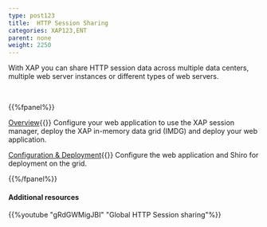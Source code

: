 ```yaml
---
type: post123
title:  HTTP Session Sharing
categories: XAP123,ENT
parent: none
weight: 2250
---
```






With XAP you can share HTTP session data across multiple data centers, multiple web server instances or different types of web servers.

 

<br>

{{%fpanel%}}

[Overview](./global-http-session-sharing.html){{<wbr>}}
Configure your web application to use the XAP session manager, deploy the XAP in-memory data grid (IMDG) and deploy your web application.

[Configuration & Deployment](./global-http-session-sharing-configuration.html){{<wbr>}}
Configure the web application and Shiro for deployment on the grid.

{{%/fpanel%}}





#### Additional resources

{{%youtube "gRdGWMigJBI"  "Global HTTP Session sharing"%}}
